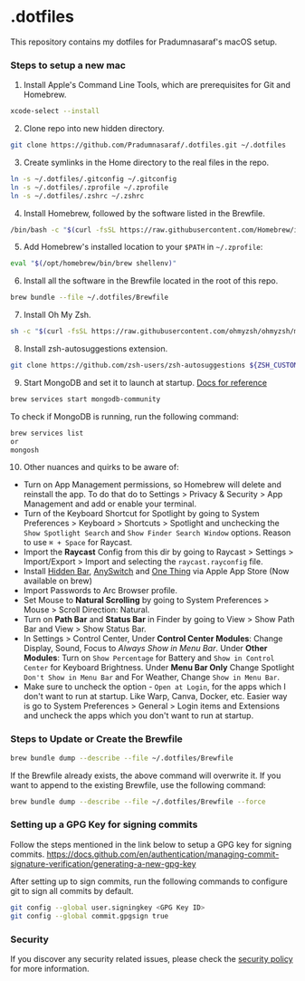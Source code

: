 # .dotfiles

This repository contains my dotfiles for Pradumnasaraf's macOS setup.

### Steps to setup a new mac

1. Install Apple's Command Line Tools, which are prerequisites for Git and Homebrew.

```bash
xcode-select --install
```

2. Clone repo into new hidden directory.

```bash
git clone https://github.com/Pradumnasaraf/.dotfiles.git ~/.dotfiles
```

3. Create symlinks in the Home directory to the real files in the repo.

```bash
ln -s ~/.dotfiles/.gitconfig ~/.gitconfig
ln -s ~/.dotfiles/.zprofile ~/.zprofile
ln -s ~/.dotfiles/.zshrc ~/.zshrc
```

4. Install Homebrew, followed by the software listed in the Brewfile.

```bash
/bin/bash -c "$(curl -fsSL https://raw.githubusercontent.com/Homebrew/install/master/install.sh)"
```

5. Add Homebrew's installed location to your `$PATH` in `~/.zprofile`:

```bash
eval "$(/opt/homebrew/bin/brew shellenv)"
```

6. Install all the software in the Brewfile located in the root of this repo.

```bash
brew bundle --file ~/.dotfiles/Brewfile
```

7. Install Oh My Zsh.

```bash
sh -c "$(curl -fsSL https://raw.githubusercontent.com/ohmyzsh/ohmyzsh/master/tools/install.sh)"
```

8. Install zsh-autosuggestions extension.

```bash
git clone https://github.com/zsh-users/zsh-autosuggestions ${ZSH_CUSTOM:-~/.oh-my-zsh/custom}/plugins/zsh-autosuggestions
```

9. Start MongoDB and set it to launch at startup. [Docs for reference](https://docs.mongodb.com/manual/tutorial/install-mongodb-on-os-x/)

```bash
brew services start mongodb-community
```

To check if MongoDB is running, run the following command:

```bash
brew services list
or
mongosh
```

10. Other nuances and quirks to be aware of:

- Turn on  App Management permissions, so Homebrew will delete and reinstall the app. To do that do to Settings > Privacy & Security > App Management and add or enable your terminal.
- Turn of the Keyboard Shortcut for Spotlight by going to System Preferences > Keyboard > Shortcuts > Spotlight and unchecking the `Show Spotlight Search` and `Show Finder Search Window` options. Reason to use `⌘ + Space` for Raycast.
- Import the **Raycast** Config from this dir by going to Raycast > Settings > Import/Export > Import and selecting the `raycast.rayconfig` file.
- Install [Hidden Bar](https://apps.apple.com/in/app/hidden-bar/id1452453066?mt=12), [AnySwitch](https://apps.apple.com/in/app/anyswitch-powerful-switches/id6444313776?mt=12) and [One Thing](https://apps.apple.com/in/app/one-thing/id1604176982?mt=12) via Apple App Store (Now available on brew)
- Import Passwords to Arc Browser profile.
- Set Mouse to **Natural Scrolling** by going to System Preferences > Mouse > Scroll Direction: Natural.
- Turn on **Path Bar** and **Status Bar** in Finder by going to View > Show Path Bar and View > Show Status Bar.
- In Settings > Control Center, Under **Control Center Modules**: Change Display, Sound, Focus to _Always Show in Menu Bar_. Under **Other Modules**: Turn on `Show Percentage` for Battery and `Show in Control Center` for Keyboard Brightness. Under **Menu Bar Only** Change Spotlight `Don't Show in Menu Bar` and For Weather, Change `Show in Menu Bar`.
- Make sure to uncheck the option - `Open at Login`, for the apps which I don't want to run at startup. Like Warp, Canva, Docker, etc. Easier way is go to System Preferences > General > Login items and Extensions and uncheck the apps which you don't want to run at startup.

### Steps to Update or Create the Brewfile

```bash
brew bundle dump --describe --file ~/.dotfiles/Brewfile
```

If the Brewfile already exists, the above command will overwrite it. If you want to append to the existing Brewfile, use the following command:

```bash
brew bundle dump --describe --file ~/.dotfiles/Brewfile --force
```

### Setting up a GPG Key for signing commits

Follow the steps mentioned in the link below to setup a GPG key for signing commits.
https://docs.github.com/en/authentication/managing-commit-signature-verification/generating-a-new-gpg-key

After setting up to sign commits, run the following commands to configure git to sign all commits by default.

```bash
git config --global user.signingkey <GPG Key ID>
git config --global commit.gpgsign true
```

### Security

If you discover any security related issues, please check the [security policy](SECURITY.md) for more information.